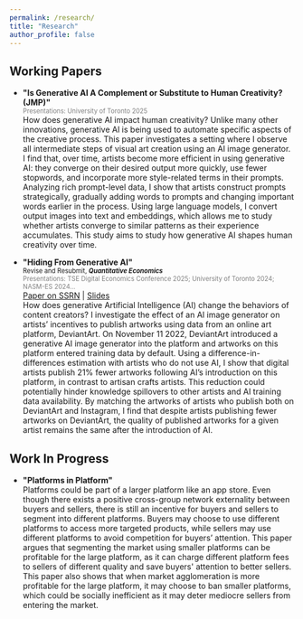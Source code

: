 ```yaml
---
permalink: /research/
title: "Research"
author_profile: false
---
```



## Working Papers

- **"Is Generative AI A Complement or Substitute to Human Creativity? (JMP)"**  
  <span style="font-size: 0.8em; color: gray;">Presentations: University of Toronto 2025</span>  
  How does generative AI impact human creativity? Unlike many other innovations, generative AI is being used to automate specific aspects of the creative process. This paper investigates a setting where I observe all intermediate steps of visual art creation using an AI image generator. I find that, over time, artists become more efficient in using generative AI: they converge on their desired output more quickly, use fewer stopwords, and incorporate more style-related terms in their prompts. Analyzing rich prompt-level data, I show that artists construct prompts strategically, gradually adding words to prompts and changing important words earlier in the process. Using large language models, I convert output images into text and embeddings, which allows me to study whether artists converge to similar patterns as their experience accumulates. This study aims to study how generative AI shapes human creativity over time.

- **"Hiding From Generative AI"**  
  <span style="font-size: 0.8em;">Revise and Resubmit, <span style="font-weight: bold; font-style: italic;">Quantitative Economics</span></span>  
  <span style="font-size: 0.8em; color: gray;">Presentations: TSE Digital Economics Conference 2025; University of Toronto 2024; NASM-ES 2024...</span>  
  [Paper on SSRN](https://papers.ssrn.com/sol3/papers.cfm?abstract_id=4793782) | [Slides](https://sijielin.github.io/files/DA_slides.pdf)  
  How does generative Artificial Intelligence (AI) change the behaviors of content creators? I investigate the effect of an AI image generator on artists’ incentives to publish artworks using data from an online art platform, DeviantArt. On November 11 2022, DeviantArt introduced a generative AI image generator into the platform and artworks on this platform entered training data by default. Using a difference-in-differences estimation with artists who do not use AI, I show that digital artists publish 21% fewer artworks following AI’s introduction on this platform, in contrast to artisan crafts artists. This reduction could potentially hinder knowledge spillovers to other artists and AI training data availability. By matching the artworks of artists who publish both on DeviantArt and Instagram, I find that despite artists publishing fewer artworks on DeviantArt, the quality of published artworks for a given artist remains the same after the introduction of AI.

## Work In Progress

- **"Platforms in Platform"**  
Platforms could be part of a larger platform like an app store. Even though there exists a positive cross-group network externality between buyers and sellers, there is still an incentive for buyers and sellers to segment into different platforms. Buyers may choose to use different platforms to access more targeted products, while sellers may use different platforms to avoid competition for buyers’ attention. This paper argues that segmenting the market using smaller platforms can be profitable for the large platform, as it can charge different platform fees to sellers of different quality and save buyers' attention to better sellers. This paper also shows that when market agglomeration is more profitable for the large platform, it may choose to ban smaller platforms, which could be socially inefficient as it may deter mediocre sellers from entering the market.
